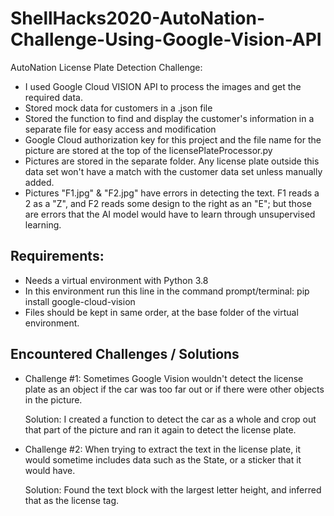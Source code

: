 # ShellHacks2020-AutoNation-Challenge-Using-Google-Vision-API

AutoNation License Plate Detection Challenge:
- I used Google Cloud VISION API to process the images and get the required data.
- Stored mock data for customers in a .json file
- Stored the function to find and display the customer's information in  a separate file for easy access and modification
- Google Cloud authorization key for this project and the file name for the picture are stored at the top of the licensePlateProcessor.py
- Pictures are stored in the separate folder. Any license plate outside this data set won't have a match with the customer data set unless manually added.
- Pictures "F1.jpg" & "F2.jpg" have errors in detecting the text. F1 reads a 2 as a "Z", and F2 reads some design to the right as an "E"; but those are errors that the AI model would have to learn through unsupervised learning.



## Requirements:
- Needs a virtual environment with Python 3.8
- In this environment run this line in the command prompt/terminal: pip install google-cloud-vision
- Files should be kept in same order, at the base folder of the virtual environment.

## Encountered Challenges / Solutions
- Challenge #1:
  Sometimes Google Vision wouldn't detect the license plate as an object if the car was too far out or if there were other objects in the picture.
  
  Solution:
  I created a function to detect the car as a whole and crop out that part of the picture and ran it again to detect the license plate.

- Challenge #2:
  When trying to extract the text in the license plate, it would sometime includes data such as the State, or a sticker that it would have.
  
  Solution:
  Found the text block with the largest letter height, and inferred that as the license tag.
